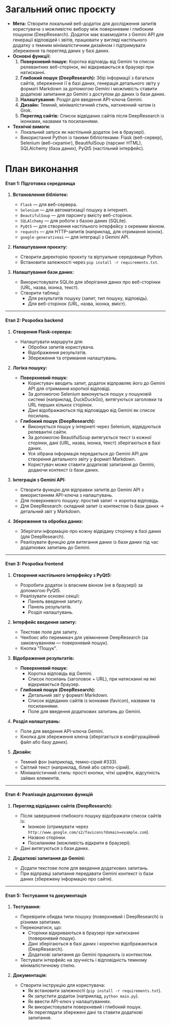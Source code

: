 # **Загальний опис проєкту**
- **Мета:** Створити локальний веб-додаток для дослідження запитів користувача з можливістю вибору між поверхневим і глибоким пошуком (DeepResearch). Додаток має взаємодіяти з Gemini API для генерації відповідей і звітів, працювати у вигляді настільного додатку з темним мінімалістичним дизайном і підтримувати збереження та перегляд даних у базі даних.
- **Основні функції:**
  1. **Поверхневий пошук:** Коротка відповідь від Gemini та список релевантних веб-сторінок, які відкриваються в браузері при натисканні.
  2. **Глибокий пошук (DeepResearch):** Збір інформації з багатьох сайтів, збереження її в базі даних, генерація детального звіту у форматі Markdown за допомогою Gemini і можливість ставити додаткові запитання до Gemini з доступом до даних із бази даних.
  3. **Налаштування:** Розділ для введення API-ключа Gemini.
  4. **Дизайн:** Темний, мінімалістичний стиль, натхненний чатом із Grok.
  5. **Перегляд сайтів:** Список відвіданих сайтів після DeepResearch із іконками, назвами та посиланнями.
- **Технічні вимоги:**
  - Локальний запуск як настільний додаток (не в браузері).
  - Використання Python із такими бібліотеками: Flask (веб-сервер), Selenium (веб-скрапінг), BeautifulSoup (парсинг HTML), SQLAlchemy (база даних), PyQt5 (настільний інтерфейс).

# **План виконання**

#### **Етап 1: Підготовка середовища**
1. **Встановлення бібліотек:**
   - `Flask` — для веб-сервера.
   - `Selenium` — для автоматизації пошуку в інтернеті.
   - `BeautifulSoup` — для парсингу вмісту веб-сторінок.
   - `SQLAlchemy` — для роботи з базою даних (SQLite).
   - `PyQt5` — для створення настільного інтерфейсу з окремим вікном.
   - `requests` — для HTTP-запитів (наприклад, для отримання іконок).
   - `google-generativeai` — для інтеграції з Gemini API.

2. **Налаштування проєкту:**
   - Створити директорію проєкту та віртуальне середовище Python.
   - Встановити залежності через `pip install -r requirements.txt`.

3. **Налаштування бази даних:**
   - Використовувати SQLite для зберігання даних про веб-сторінки (URL, назва, іконка, текст).
   - Створити таблиці:
     - Для результатів пошуку (запит, тип пошуку, відповідь).
     - Для веб-сторінок (URL, назва, іконка, вміст).

---

#### **Етап 2: Розробка backend**
1. **Створення Flask-сервера:**
   - Налаштувати маршрути для:
     - Обробки запитів користувача.
     - Відображення результатів.
     - Збереження та отримання налаштувань.

2. **Логіка пошуку:**
   - **Поверхневий пошук:**
     - Користувач вводить запит, додаток відправляє його до Gemini API для отримання короткої відповіді.
     - За допомогою Selenium виконується пошук у пошуковій системі (наприклад, DuckDuckGo), витягуються заголовки та URL перших кількох сторінок.
     - Дані відображаються під відповіддю від Gemini як список посилань.
   - **Глибокий пошук (DeepResearch):**
     - Виконується пошук у інтернеті через Selenium, відвідуються релевантні сайти.
     - За допомогою BeautifulSoup витягується текст із кожної сторінки, дані (URL, назва, іконка, текст) зберігаються в базі даних.
     - Уся зібрана інформація передається до Gemini API для створення детального звіту у форматі Markdown.
     - Користувач може ставити додаткові запитання до Gemini, додаючи контекст із бази даних.

3. **Інтеграція з Gemini API:**
   - Створити функцію для відправки запитів до Gemini API з використанням API-ключа з налаштувань.
   - Для поверхневого пошуку: простий запит → коротка відповідь.
   - Для DeepResearch: складний запит із контекстом із бази даних → детальний звіт у Markdown.

4. **Збереження та обробка даних:**
   - Зберігати інформацію про кожну відвідану сторінку в базі даних (для DeepResearch).
   - Реалізувати функцію для витягання даних із бази даних під час додаткових запитань до Gemini.

---

#### **Етап 3: Розробка frontend**
1. **Створення настільного інтерфейсу з PyQt5:**
   - Розробити додаток із власним вікном (не в браузері) за допомогою PyQt5.
   - Реалізувати основні секції:
     - Панель введення запиту.
     - Панель результатів.
     - Розділ налаштувань.

2. **Інтерфейс введення запиту:**
   - Текстове поле для запиту.
   - Чекбокс або перемикач для увімкнення DeepResearch (за замовчуванням — поверхневий пошук).
   - Кнопка "Пошук".

3. **Відображення результатів:**
   - **Поверхневий пошук:**
     - Коротка відповідь від Gemini.
     - Список посилань (заголовок + URL), при натисканні на які відкривається браузер.
   - **Глибокий пошук (DeepResearch):**
     - Детальний звіт у форматі Markdown.
     - Список відвіданих сайтів із іконками (favicon), назвами та посиланнями.
     - Поле для введення додаткових запитань до Gemini.

4. **Розділ налаштувань:**
   - Поле для введення API-ключа Gemini.
   - Кнопка для збереження ключа (зберігається в конфігураційний файл або базу даних).

5. **Дизайн:**
   - Темний фон (наприклад, темно-сірий #333).
   - Світлий текст (наприклад, білий або світло-сірий).
   - Мінімалістичний стиль: прості кнопки, чіткі шрифти, відсутність зайвих елементів.

---

#### **Етап 4: Реалізація додаткових функцій**
1. **Перегляд відвіданих сайтів (DeepResearch):**
   - Після завершення глибокого пошуку відображати список сайтів із:
     - Іконкою (отримувати через `http://www.google.com/s2/favicons?domain=example.com`).
     - Назвою сторінки.
     - Посиланням (можливість відкрити в браузері).
   - Дані витягуються з бази даних.

2. **Додаткові запитання до Gemini:**
   - Додати текстове поле для введення додаткових запитань.
   - При відправці запитання передавати Gemini контекст із бази даних (збережену інформацію про сайти).

---

#### **Етап 5: Тестування та документація**
1. **Тестування:**
   - Перевірити обидва типи пошуку (поверхневий і DeepResearch) із різними запитами.
   - Переконатися, що:
     - Сторінки відкриваються в браузері при натисканні (поверхневий пошук).
     - Дані зберігаються в базі даних і коректно відображаються (DeepResearch).
     - Додаткові запитання до Gemini працюють із контекстом.
   - Тестувати інтерфейс на зручність і відповідність темному мінімалістичному стилю.

2. **Документація:**
   - Створити інструкцію для користувача:
     - Як встановити залежності (`pip install -r requirements.txt`).
     - Як запустити додаток (наприклад, `python main.py`).
     - Як ввести API-ключ у налаштуваннях.
     - Як використовувати поверхневий і глибокий пошук.
     - Як переглядати збережені дані та ставити додаткові запитання.